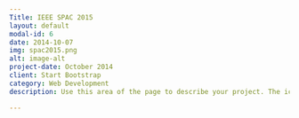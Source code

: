 ```yaml
---
Title: IEEE SPAC 2015
layout: default
modal-id: 6
date: 2014-10-07
img: spac2015.png
alt: image-alt
project-date: October 2014
client: Start Bootstrap
category: Web Development
description: Use this area of the page to describe your project. The icon above is part of a free icon set by <a href="https://sellfy.com/p/8Q9P/jV3VZ/">Flat Icons</a>. On their website, you can download their free set with 16 icons, or you can purchase the entire set with 146 icons for only $12!

---
```

